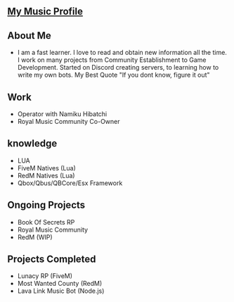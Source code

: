 ## [My Music Profile](https://soundcloud.com/justinmurph)

## About Me
- I am a fast learner. I love to read and obtain new information all the time. I work on many projects from Community Establishment to Game Development. Started on Discord creating servers, to learning how to write my own bots. My Best Quote "If you dont know, figure it out"
## Work
- Operator with Namiku Hibatchi
- Royal Music Community Co-Owner

## knowledge
- LUA
- FiveM Natives (Lua)
- RedM Natives (Lua)
- Qbox/Qbus/QBCore/Esx Framework 

## Ongoing Projects
- Book Of Secrets RP
- Royal Music Community
- RedM (WIP)



## Projects Completed
- Lunacy RP (FiveM)
- Most Wanted County (RedM)
- Lava Link Music Bot (Node.js)
